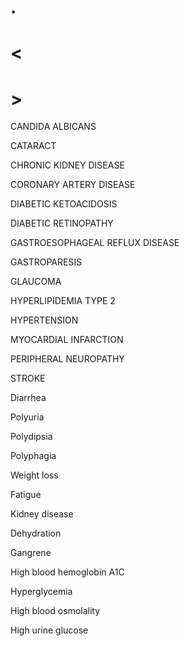 # .

# <

# >

CANDIDA ALBICANS

CATARACT

CHRONIC KIDNEY DISEASE

CORONARY ARTERY DISEASE

DIABETIC KETOACIDOSIS

DIABETIC RETINOPATHY

GASTROESOPHAGEAL REFLUX DISEASE

GASTROPARESIS

GLAUCOMA

HYPERLIPIDEMIA TYPE 2

HYPERTENSION

MYOCARDIAL INFARCTION

PERIPHERAL NEUROPATHY

STROKE

Diarrhea

Polyuria

Polydipsia

Polyphagia

Weight loss

Fatigue

Kidney disease

Dehydration

Gangrene

High blood hemoglobin A1C

Hyperglycemia

High blood osmolality

High urine glucose
